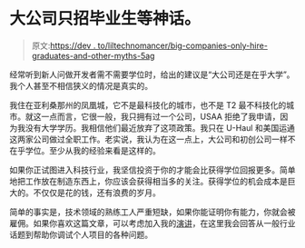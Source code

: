 # 大公司只招毕业生等神话。

> 原文:[https://dev . to/liltechnomancer/big-companies-only-hire-graduates-and-other-myths-5ag](https://dev.to/liltechnomancer/big-companies-only-hire-graduates-and-other-myths--5ag)

经常听到新人问做开发者需不需要学位时，给出的建议是“大公司还是在乎大学”。我个人甚至不相信狭义的情况是真实的。

我住在亚利桑那州的凤凰城，它不是最科技化的城市，也不是 T2 最不科技化的城市。就这一点而言，它很一般，我只拥有过一个公司，USAA 拒绝了我申请，因为我没有大学学历。我相信他们最近放弃了这项政策。我只在 U-Haul 和美国运通这两家公司做过全职工作。老实说，我认为在这一点上，大公司和初创公司一样不在乎学位。至少从我的经验来看是这样的。

如果你正试图进入科技行业，我坚信投资于你的才能会比获得学位回报更多。简单地把工作放在制造东西上，你应该会获得相当多的关注。获得学位的机会成本是巨大的。不仅仅是花的钱，还有浪费的岁月。

简单的事实是，技术领域的熟练工人严重短缺，如果你能证明你有能力，你就会被雇佣。如果你喜欢这篇文章，可以考虑加入我的[演讲](https://discord.gg/bbXbhv5)，在这里我会回答从一般行业话题到帮助你调试个人项目的各种问题。